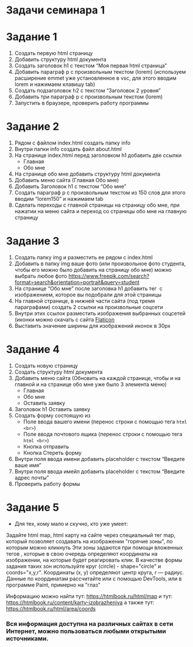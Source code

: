 # Задачи семинара 1

# Задание 1 

1. Создать первую html страницу
2. Добавить структуру html документа
3. Создать заголовок h1 с текстом “Моя первая html страница”
4. Добавить параграф p с произвольным текстом (lorem) (используем расширение emmet уже установленное в vsc, для этого вводим lorem и нажимаем клавишу tab)
5. Создать подзаголовок h2 с текстом “Заголовок 2 уровня”
6. Добавить три параграф p с произвольным текстом (lorem)
7. Запустить в браузере, проверить работу программы


# Задание 2 

1. Рядом с файлом index.html создать папку info
2. Внутри папки info создать файл about.html
3. На странице index.html перед заголовком h1 добавить две ссылки
   - Главная
   - Обо мне
4. На странице обо мне добавить структуру html документа
5. Добавить меню сайта (Главная Обо мне)
6. Добавить Заголовок h1 с текстом “Обо мне”
7. Создать параграф p с произвольным текстом из 150 слов для этого вводим “lorem150” и нажимаем tab
8. Сделать переходы с главной страницы на страницу обо мне, при нажатии на меню сайта и переход со страницы обо мне на главную страницу


# Задание 3 

1. Создать папку img и разместить ее рядом с index.html
2. Добавить в папку img ваше фото (или произвольное фото студента, чтобы его можно было добавить на страницу обо мне) можно выбрать любое фото https://www.freepik.com/search?format=search&orientation=portrait&query=student
3. На странице “Обо мне” после заголовка h1 добавить тег <img> с изображением, которое вы подобрали для этой страницы
4. На главной странице, в нижней части сайта (под тремя параграфами) создать 2 ссылки на произвольные соцсети
5. Внутри этих ссылок разместить изображения выбранных соцсетей (иконки можно скачать с сайта [Flaticon](https://www.flaticon.com/)
6. Выставить значение ширины для изображений иконок в 30px


# Задание 4 

1. Создать новую страницу
2. Создать структуру html документа
3. Добавить меню сайта (Обновить на каждой странице, чтобы и на главной и на странице обо мне уже было 3 элемента меню)
   - Главная
   - Обо мне
   - Оставить заявку
4. Заголовок h1 Оставить заявку
5. Создать форму состоящую из
   - Поле ввода вашего имени (перенос строки с помощью тега ```html <br>```)
   - Поле ввода почтового ящика (перенос строки с помощью тега ```html <br>```)
   - Кнопка отправить
   - Кнопка Стереть форму
6. Внутри поля ввода имени добавить placeholder с текстом “Введите ваше имя”
7. Внутри поля ввода имейл добавить placeholder с текстом “Введите адрес почты”
8. Проверить работу формы


# Задание 5 

* Для тех, кому мало и скучно, кто уже умеет:


Задайте html map, html карту на сайте через специальный тег map, который позволяет создавать на изображении "горячие зоны", по которым можно кликнуть
Эти зоны задаются при помощи вложенных тегов <area>, которые в свою очередь определяют координаты на изображении, на которые будет реагировать клик.
В качестве формы задания таких зон используйте круг (circle) - shape="circle" и coords="x,y,r". Координаты (x, y) определяют центр круга, r — радиус.
Данные по координатам рассчитайте или с помощью DevTools, или в программе Paint, примерно на "глаз"

Информацию можно найти тут: https://htmlbook.ru/html/map
и тут: https://htmlbook.ru/content/karty-izobrazheniya
а также тут: https://htmlbook.ru/html/area/coords

### Вся информация доступна на различных сайтах в сети Интернет, можно пользоваться любыми открытыми источниками.